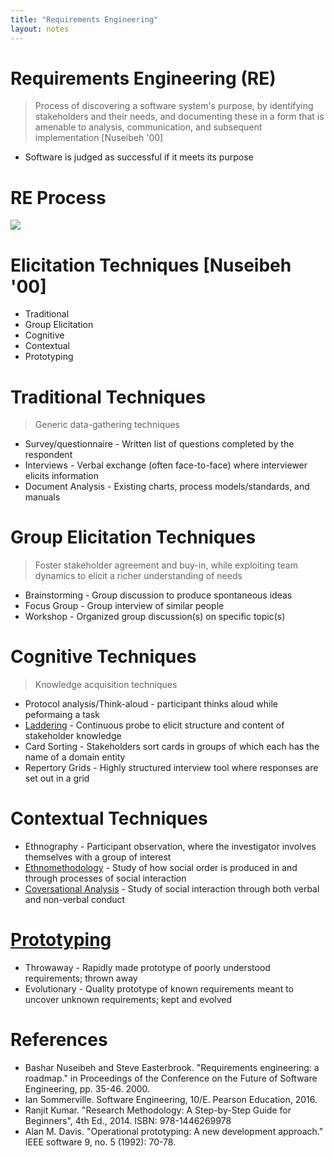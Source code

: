 ```yaml
---
title: "Requirements Engineering"
layout: notes
---
```


[re-process]: /images/requirements/requirements-engineering-process.png
[Laddering]: https://en.wikipedia.org/wiki/Ladder_interview
[Ethnomethodology]: https://en.wikipedia.org/wiki/Ethnomethodology
[Coversational Analysis]: https://en.wikipedia.org/wiki/Conversation_analysis
[Prototyping]: https://en.wikipedia.org/wiki/Software_prototyping

# Requirements Engineering (RE)
> Process of discovering a software system's purpose, by identifying stakeholders and their needs, and documenting these in a form that is amenable to analysis, communication, and subsequent implementation [Nuseibeh '00]
* Software is judged as successful if it meets its purpose

# RE Process
![][re-process]

# Elicitation Techniques \[Nuseibeh '00]
* Traditional
* Group Elicitation
* Cognitive
* Contextual
* Prototyping

# Traditional Techniques
> Generic data-gathering techniques

* Survey/questionnaire - Written list of questions completed by the respondent
* Interviews - Verbal exchange (often face-to-face) where interviewer elicits information
* Document Analysis - Existing charts, process models/standards, and manuals

# Group Elicitation Techniques
> Foster stakeholder agreement and buy-in, while exploiting team dynamics to elicit a richer understanding of needs

* Brainstorming  - Group discussion to produce spontaneous ideas
* Focus Group - Group interview of similar people
* Workshop - Organized group discussion(s) on specific topic(s)

# Cognitive Techniques
> Knowledge acquisition techniques

* Protocol analysis/Think-aloud - participant thinks aloud while peformaing a task
* [Laddering] - Continuous probe to elicit structure and content of stakeholder knowledge
* Card Sorting - Stakeholders sort cards in groups of which each has the name of a domain entity
* Repertory Grids -  Highly structured interview tool where responses are set out in a grid

# Contextual Techniques
* Ethnography - Participant observation, where the investigator involves themselves with a group of interest
* [Ethnomethodology] - Study of how social order is produced in and through processes of social interaction
* [Coversational Analysis] - Study of social interaction through both verbal and non-verbal conduct

# [Prototyping]
* Throwaway - Rapidly made prototype of poorly understood requirements; thrown away
* Evolutionary - Quality prototype of known requirements meant to uncover unknown requirements; kept and evolved

# References
* Bashar Nuseibeh and Steve Easterbrook. "Requirements engineering: a roadmap." in Proceedings of the Conference on the Future of Software Engineering, pp. 35-46. 2000.
* Ian Sommerville. Software Engineering, 10/E. Pearson Education, 2016.
* Ranjit Kumar. "Research Methodology: A Step-by-Step Guide for Beginners", 4th Ed., 2014. ISBN: 978-1446269978
* Alan M. Davis.  "Operational prototyping: A new development approach." IEEE software 9, no. 5 (1992): 70-78.